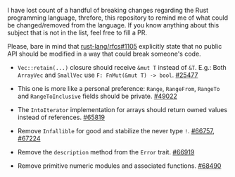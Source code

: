 I have lost count of a handful of breaking changes regarding the Rust programming language, threfore, this repository to remind me of what could be changed/removed from the language. If you know anything about this subject that is not in the list, feel free to fill a PR.

Please, bare in mind that [rust-lang/rfcs#1105] explicitly state that no public API should be modified in a way that could break someone's code.

* `Vec::retain(...)` closure should receive `&mut T` instead of `&T`. E.g.: Both `ArrayVec` and `SmallVec` use `F: FnMut(&mut T) -> bool`. [#25477]

* This one is more like a personal preference: `Range`, `RangeFrom`, `RangeTo` and `RangeToInclusive` fields should be private. [#49022]

* The `IntoIterator` implementation for arrays should return owned values instead of references. [#65819]

* Remove `Infallible` for good and stabilize the never type `!`. [#66757], [#67224]

* Remove the `description` method from the `Error` trait. [#66919]

* Remove primitive numeric modules and associated functions. [#68490]

[rust-lang/rfcs#1105]: https://github.com/rust-lang/rfcs/pull/1105
[#25477]: https://github.com/rust-lang/rust/issues/25477 
[#49022]: https://github.com/rust-lang/rust/issues/49022
[#65819]: https://github.com/rust-lang/rust/pull/65819
[#66757]: https://github.com/rust-lang/rust/issues/66757
[#66919]: https://github.com/rust-lang/rust/pull/66919/
[#67224]: https://github.com/rust-lang/rust/pull/67224
[#68490]: https://github.com/rust-lang/rust/issues/68490